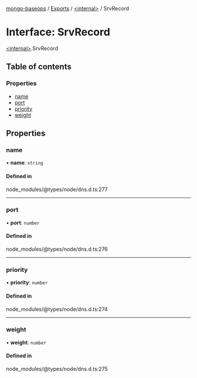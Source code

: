 [mongo-baseops](../README.md) / [Exports](../modules.md) / [\<internal\>](../modules/internal_.md) / SrvRecord

# Interface: SrvRecord

[\<internal\>](../modules/internal_.md).SrvRecord

## Table of contents

### Properties

- [name](internal_.SrvRecord.md#name)
- [port](internal_.SrvRecord.md#port)
- [priority](internal_.SrvRecord.md#priority)
- [weight](internal_.SrvRecord.md#weight)

## Properties

### name

• **name**: `string`

#### Defined in

node_modules/@types/node/dns.d.ts:277

___

### port

• **port**: `number`

#### Defined in

node_modules/@types/node/dns.d.ts:276

___

### priority

• **priority**: `number`

#### Defined in

node_modules/@types/node/dns.d.ts:274

___

### weight

• **weight**: `number`

#### Defined in

node_modules/@types/node/dns.d.ts:275
